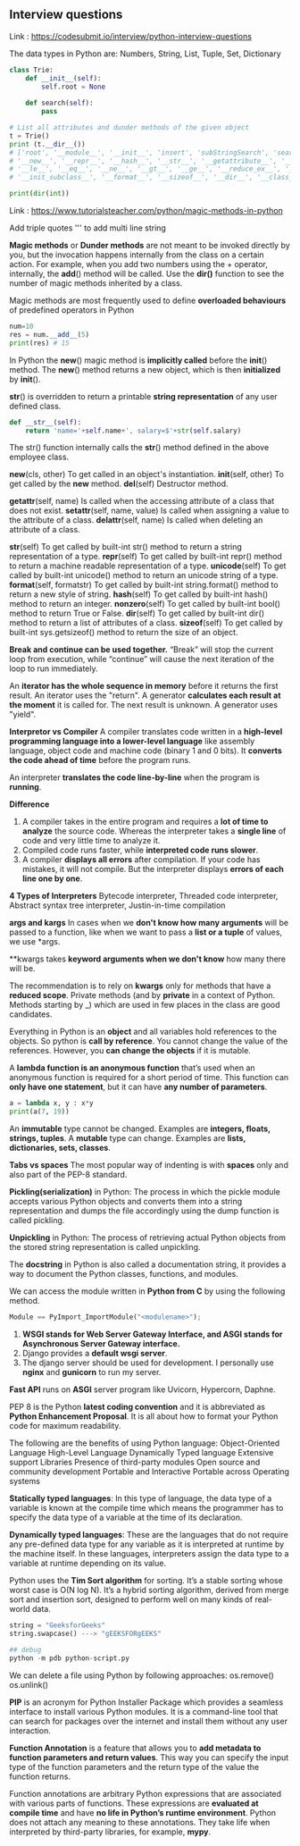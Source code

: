 ## Interview questions

Link : https://codesubmit.io/interview/python-interview-questions

The data types in Python are:
Numbers, String, List, Tuple, Set, Dictionary

```python
class Trie:
    def __init__(self):
        self.root = None
    
    def search(self):
        pass

# List all attributes and dunder methods of the given object
t = Trie()
print (t.__dir__())
# ['root', '__module__', '__init__', 'insert', 'subStringSearch', 'search', '__dict__', '__weakref__', '__doc__', 
# '__new__', '__repr__', '__hash__', '__str__', '__getattribute__', '__setattr__', '__delattr__', '__lt__', 
# '__le__', '__eq__', '__ne__', '__gt__', '__ge__', '__reduce_ex__', '__reduce__', '__subclasshook__', 
# '__init_subclass__', '__format__', '__sizeof__', '__dir__', '__class__']

print(dir(int))
```

Link : https://www.tutorialsteacher.com/python/magic-methods-in-python

Add triple quotes ''' to add multi line string

**Magic methods** or **Dunder methods** are not meant to be invoked directly by you, but the invocation happens internally from
the class on a certain action. For example, when you add two numbers using the + operator, internally, the __add__() method 
will be called. Use the **dir()** function to see the number of magic methods inherited by a class.

Magic methods are most frequently used to define **overloaded behaviours** of predefined operators in Python

```python
num=10
res = num.__add__(5) 
print(res) # 15
```

In Python the __new__() magic method is **implicitly called** before the __init__() method. The __new__() method returns a new object,
which is then **initialized** by __init__(). 

__str__() is overridden to return a printable **string representation** of any user defined class.

```python
def __str__(self):
    return 'name='+self.name+', salary=$'+str(self.salary)
```

The str() function internally calls the __str__() method defined in the above employee class.

__new__(cls, other) 	To get called in an object's instantiation.
__init__(self, other) 	To get called by the __new__ method.
__del__(self) 	Destructor method. 

__getattr__(self, name) 	Is called when the accessing attribute of a class that does not exist.
__setattr__(self, name, value) 	Is called when assigning a value to the attribute of a class.
__delattr__(self, name) 	Is called when deleting an attribute of a class. 

__str__(self) 	To get called by built-int str() method to return a string representation of a type.
__repr__(self) 	To get called by built-int repr() method to return a machine readable representation of a type.
__unicode__(self) 	To get called by built-int unicode() method to return an unicode string of a type.
__format__(self, formatstr) 	To get called by built-int string.format() method to return a new style of string.
__hash__(self) 	To get called by built-int hash() method to return an integer.
__nonzero__(self) 	To get called by built-int bool() method to return True or False.
__dir__(self) 	To get called by built-int dir() method to return a list of attributes of a class.
__sizeof__(self) 	To get called by built-int sys.getsizeof() method to return the size of an object. 

**Break and continue can be used together.** “Break” will stop the current loop from execution, while “continue” will cause 
the next iteration of the loop to run immediately.  

An **iterator has the whole sequence in memory** before it returns the first result. An iterator uses the "return". A generator 
**calculates each result at the moment** it is called for. The next result is unknown. A generator uses "yield".

**Interpretor vs Compiler**
A compiler translates code written in a **high-level programming language into a lower-level language** like assembly language, 
object code and machine code (binary 1 and 0 bits). It **converts the code ahead of time** before the program runs.

An interpreter **translates the code line-by-line** when the program is **running**.

**Difference**
1. A compiler takes in the entire program and requires a **lot of time to analyze** the source code. Whereas the interpreter takes a 
   **single line** of code and very little time to analyze it.
2. Compiled code runs faster, while **interpreted code runs slower**.
3. A compiler **displays all errors** after compilation. If your code has mistakes, it will not compile. But the interpreter
   displays **errors of each line one by one**.

**4 Types of Interpreters**
Bytecode interpreter, Threaded code interpreter, Abstract syntax tree interpreter, Justin-in-time compilation

**args and kargs**
In cases when we **don't know how many arguments** will be passed to a function, like when we want to pass a **list or a tuple**
of values, we use *args.

**kwargs takes **keyword arguments when we don't know** how many there will be.

The recommendation is to rely on **kwargs** only for methods that have a **reduced scope**. Private methods (and by **private** in a 
context of Python. Methods starting by _) which are used in few places in the class are good candidates.

Everything in Python is an **object** and all variables hold references to the objects. So python is **call by reference**.
You cannot change the value of the references. However, you **can change the objects** if it is mutable.

A **lambda function is an anonymous function** that’s used when an anonymous function is required for a short period of time. This 
function can **only have one statement**, but it can have **any number of parameters**.

```python
a = lambda x, y : x*y
print(a(7, 19))
```

An **immutable** type cannot be changed. Examples are **integers, floats, strings, tuples**. 
A **mutable** type can change. Examples are **lists, dictionaries, sets, classes**.

**Tabs vs spaces**
The most popular way of indenting is with **spaces** only and also part of the PEP-8 standard. 

**Pickling(serialization)** in Python: The process in which the pickle module accepts various Python objects and converts them into a string representation 
and dumps the file accordingly using the dump function is called pickling. 

**Unpickling** in Python: The process of retrieving actual Python objects from the stored string representation is called unpickling.

The **docstring** in Python is also called a documentation string, it provides a way to document the Python classes, functions, 
and modules.

We can access the module written in **Python from C** by using the following method.
```python
Module == PyImport_ImportModule("<modulename>");
```

1. **WSGI stands for Web Server Gateway Interface, and ASGI stands for Asynchronous Server Gateway interface.**
2. Django provides a **default wsgi server**.
3. The django server should be used for development. I personally use **nginx** and **gunicorn** to run my server.

**Fast API** runs on **ASGI** server program like Uvicorn, Hypercorn, Daphne.

PEP 8 is the Python **latest coding convention** and it is abbreviated as **Python Enhancement Proposal**. It is all about how to 
format your Python code for maximum readability.

The following are the benefits of using Python language:
    Object-Oriented Language
    High-Level Language
    Dynamically Typed language
    Extensive support Libraries
    Presence of third-party modules
    Open source and community development
    Portable and Interactive
    Portable across Operating systems

**Statically typed languages**: In this type of language, the data type of a variable is known at the compile time which means the 
programmer has to specify the data type of a variable at the time of its declaration. 

**Dynamically typed languages**: These are the languages that do not require any pre-defined data type for any variable as it is 
interpreted at runtime by the machine itself. In these languages, interpreters assign the data type to a variable at runtime depending 
on its value.

Python uses the **Tim Sort algorithm** for sorting. It’s a stable sorting whose worst case is O(N log N). It’s a hybrid sorting 
algorithm, derived from merge sort and insertion sort, designed to perform well on many kinds of real-world data.

```python
string = "GeeksforGeeks"
string.swapcase() ---> "gEEKSFORgEEKS"

## debug
python -m pdb python-script.py
```

We can delete a file using Python by following approaches:
os.remove()
os.unlink()

**PIP** is an acronym for Python Installer Package which provides a seamless interface to install various Python modules. It is a 
command-line tool that can search for packages over the internet and install them without any user interaction.

**Function Annotation** is a feature that allows you to **add metadata to function parameters and return values**. This way you can 
specify the input type of the function parameters and the return type of the value the function returns.

Function annotations are arbitrary Python expressions that are associated with various parts of functions. These expressions are 
**evaluated at compile time** and have **no life in Python’s runtime environment**. Python does not attach any meaning to these 
annotations. They take life when interpreted by third-party libraries, for example, **mypy**.
